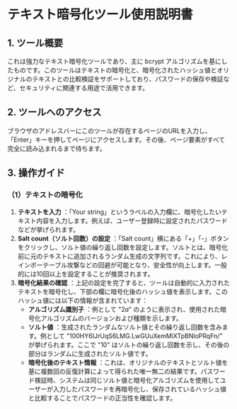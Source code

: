 # テキスト暗号化ツール使用説明書

## 1. ツール概要

これは強力なテキスト暗号化ツールであり、主に bcrypt アルゴリズムを基にしたものです。このツールはテキストの暗号化と、暗号化されたハッシュ値とオリジナルのテキストとの比較検証をサポートしており、パスワードの保存や検証など、セキュリティに関連する用途で活用できます。

## 2. ツールへのアクセス

ブラウザのアドレスバーにこのツールが存在するページのURLを入力し、「Enter」キーを押してページにアクセスします。その後、ページ要素がすべて完全に読み込まれるまで待ちます。

## 3. 操作ガイド

### （1）テキストの暗号化

1. **テキストを入力** ：「Your string」というラベルの入力欄に、暗号化したいテキスト内容を入力します。例えば、ユーザー登録時に設定されたパスワードなどが挙げられます。
2. **Salt count（ソルト回数）の設定** ：「Salt count」横にある「+」「-」ボタンをクリックし、ソルト値の繰り返し回数を設定します。ソルトとは、暗号化前に元のテキストに追加されるランダム生成の文字列です。これにより、レインボーテーブル攻撃などの回避が可能となり、安全性が向上します。一般的には10回以上を設定することが推奨されます。
3. **暗号化結果の確認** ：上記の設定を完了すると、ツールは自動的に入力されたテキストを暗号化し、下部の欄に暗号化後のハッシュ値を表示します。このハッシュ値には以下の情報が含まれています：
   * **アルゴリズム識別子** ：例として "$2a$" のように表示され、使用された暗号化アルゴリズムのバージョンおよび種類を示します。
   * **ソルト値** ：生成されたランダムなソルト値とその繰り返し回数を含みます。例として "$10$0HY6IJrUqS6LMG.LwGUuXemMiXTpBNloPRqFn/" が挙げられます。ここで "10" はソルトの繰り返し回数を示し、その後の部分はランダムに生成されたソルト値です。
   * **暗号化後のテキスト情報** ：これは、オリジナルのテキストとソルト値を基に複数回の反復計算によって得られた唯一無二の結果です。パスワード検証時、システムは同じソルト値と暗号化アルゴリズムを使用してユーザーが入力したパスワードを再暗号化し、保存されているハッシュ値と比較することでパスワードの正当性を確認します。